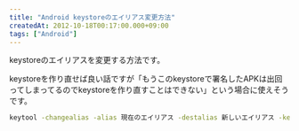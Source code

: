 ```yaml
---
title: "Android keystoreのエイリアス変更方法"
createdAt: 2012-10-18T00:17:00.000+09:00
tags: ["Android"]
---
```

keystoreのエイリアスを変更する方法です。
<!--more-->
keystoreを作り直せば良い話ですが「もうこのkeystoreで署名したAPKは出回ってしまってるのでkeystoreを作り直すことはできない」という場合に使えそうです。

```sh
keytool -changealias -alias 現在のエイリアス -destalias 新しいエイリアス -keystore keystoreファイル名 -storepass パスワード
```
